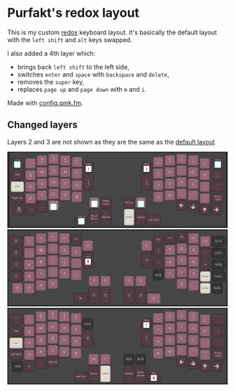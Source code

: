 # Purfakt's redox layout

This is my custom [redox](https://github.com/mattdibi/redox-keyboard) keyboard layout. It's basically the default layout with the `left shift` and `alt` keys swapped.

I also added a 4th layer which:
- brings back `left shift` to the left side,
- switches `enter` and `space` with `backspace` and `delete`, 
- removes the `super` key,
- replaces `page up` and `page down` with `m` and `i`.

Made with [config.qmk.fm](https://config.qmk.fm/).

## Changed layers

Layers 2 and 3 are not shown as they are the same as the [default layout](https://config.qmk.fm/#/redox/rev1/LAYOUT)

![layer 0 (default)](https://github.com/Purfakt/redox_layout/blob/main/images/layer0.png "Layer 0 (default)")
![layer 1](https://github.com/Purfakt/redox_layout/blob/main/images/layer1.png "Layer 1")
![layer 4](https://github.com/Purfakt/redox_layout/blob/main/images/layer4.png "Layer 4")
